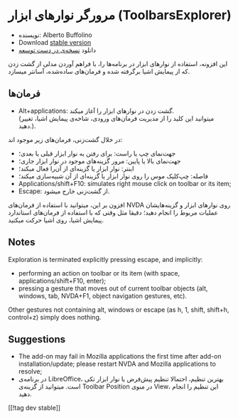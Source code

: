 # مرورگر نوارهای ابزار (ToolbarsExplorer) #

* نویسنده: Alberto Buffolino
* Download [stable version][1]
* دانلود [نسخه‌ی در دست توسعه][2]

این افزونه، استفاده از نوارهای ابزار در برنامه‌ها را، با فراهم آوردن مدلی از
گشت زدن که از پیمایش اشیا برگرفته شده و فرمان‌های ساده‌شده، آسانتر میسازد.

## فرمان‌ها

* Alt+applications: گشت زدن در نوارهای ابزار را آغاز میکند.<br/>
(میتوانید این کلید را از مدیریت فرمان‌های ورودی، شاخه‌ی پیمایش اشیا، تغییر دهید.).

در خلال گشت‌زنی، فرمان‌های زیر موجود اند:

* جهت‌نمای چپ یا راست: برای رفتن به نوار ابزار قبلی یا بعدی؛
* جهت‌نمای بالا یا پایین: مرور گزینه‌های موجود در نوار ابزار جاری؛
* اینتر: نوار ابزار یا گزینه‌ای از آن‌را فعال میکند؛
* فاصله: چپ‌کلیک موس را روی نوار ابزار یا گزینه‌ای از آن شبیه‌سازی میکند؛
* Applications/shift+F10: simulates right mouse click on toolbar or its
  item;
* Escape: از گشت‌زنی خارج میشود.

افزون بر این، میتوانید با استفاده از فرمان‌های NVDA روی نوارهای ابزار و
گزینه‌هایشان عملیات مربوط را انجام دهید؛ دقیقا مثل وقتی که با استفاده از
فرمان‌های استاندارد پیمایش اشیا، روی اشیا حرکت میکنید.

## Notes

Exploration is terminated explicitly pressing escape, and implicitly:

* performing an action on toolbar or its item (with space,
  applications/shift+F10, enter);
* pressing a gesture that moves out of current toolbar objects (alt,
  windows, tab, NVDA+F1, object navigation gestures, etc).

Other gestures not containing alt, windows or escape (as h, 1, shift,
shift+h, control+z) simply does nothing.

## Suggestions

* The add-on may fail in Mozilla applications the first time after add-on
  installation/update; please restart NVDA and Mozilla applications to
  resolve;
* در برنامه‌ی LibreOffice، بهترین تنظیم، احتمالا تنظیم پیش‌فرض یا نوار ابزار
  تکی است. میتوانید از گزینه‌ی Toolbar Position در منوی View، این تنظیم را
  انجام دهید.


[[!tag dev stable]]

[1]: https://addons.nvda-project.org/files/get.php?file=tbx

[2]: https://addons.nvda-project.org/files/get.php?file=tbx-dev
